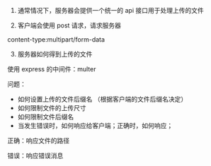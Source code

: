1. 通常情况下，服务器会提供一个统一的 api 接口用于处理上传的文件

2. 客户端会使用 post 请求，请求服务器

content-type:multipart/form-data

3. 服务器如何得到上传的文件

使用 express 的中间件：multer

问题：

- 如何设置上传的文件后缀名 （根据客户端的文件后缀名决定）
- 如何限制文件的上传尺寸
- 如何限制文件后缀名
- 当发生错误时，如何响应给客户端；正确时，如何响应；

正确：响应文件的路径

错误：响应错误消息